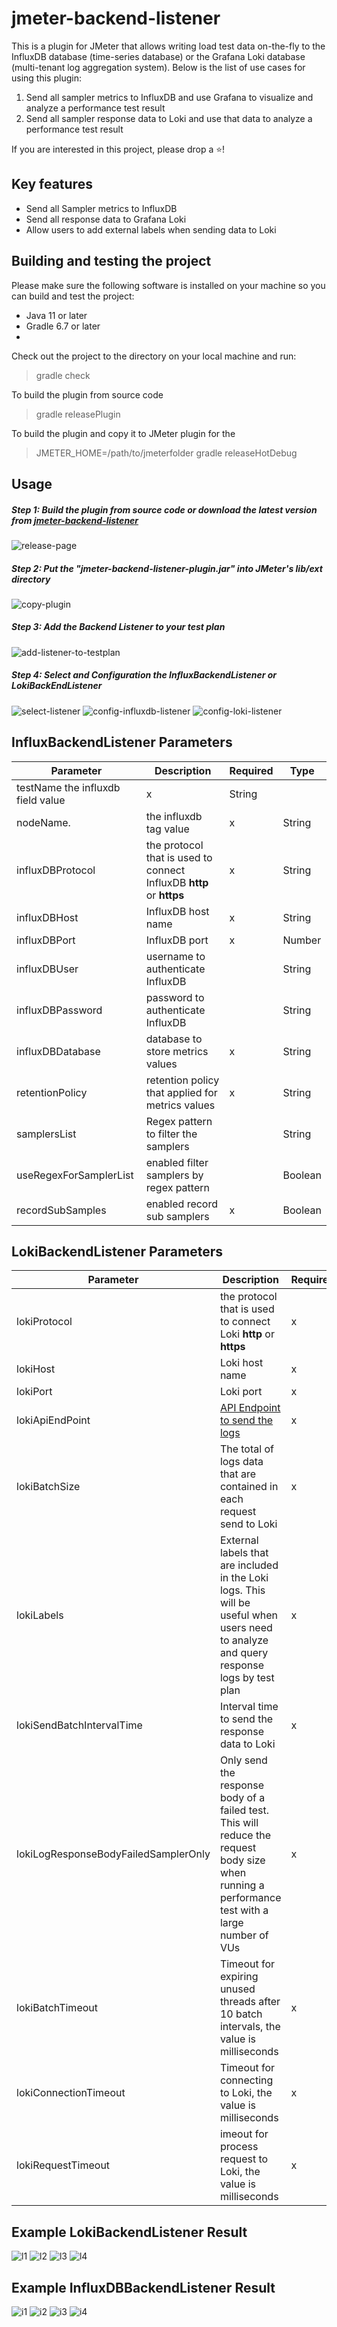 

# jmeter-backend-listener
This is a plugin for JMeter that allows writing load test data on-the-fly to the InfluxDB database (time-series database) or the Grafana Loki database (multi-tenant log aggregation system). Below is the list of use cases for using this plugin:
1. Send all sampler metrics to InfluxDB and use Grafana to visualize and analyze a performance test result
2. Send all sampler response data to Loki and use that data to analyze a performance test result

If you are interested in this project, please drop a ⭐!

## Key features

 - Send all Sampler metrics to InfluxDB
 - Send all response data to Grafana Loki
 - Allow users to add external labels when sending data to Loki
 
 ## Building and testing the project
 Please make sure the following software is installed on your machine so you can build and test the project:

-   Java 11 or later
-   Gradle 6.7 or later
- 
Check out the project to the directory on your local machine and run:

> gradle check

To build the plugin from source code
> gradle releasePlugin

To build the plugin and copy it to JMeter plugin for the
> JMETER_HOME=/path/to/jmeterfolder gradle releaseHotDebug

## Usage
##### Step 1: Build the plugin from source code or download the latest version from [jmeter-backend-listener](https://github.com/toilatester/jmeter-backend-listener/releases/tag/v1.0.3)
![release-page](/docs/images/1.png)
##### Step 2: Put the "jmeter-backend-listener-plugin.jar" into JMeter's lib/ext directory
![copy-plugin](/docs/images/2.png)
##### Step 3: Add the Backend Listener to your test plan
![add-listener-to-testplan](/docs/images/3.png)
##### Step 4: Select and Configuration the InfluxBackendListener or LokiBackEndListener
![select-listener](/docs/images/4.png)
![config-influxdb-listener](/docs/images/5.png)
![config-loki-listener](/docs/images/6.png)

## InfluxBackendListener Parameters
| **Parameter**         | **Description**      | **Required**|**Type**|
|-----------------------|----------------------|-------------|--------|
|testName                    the influxdb field value|x|String|
|nodeName.                 |the influxdb tag value|x|String|
|influxDBProtocol       |the protocol that is used to connect InfluxDB **http** or **https**|x|String|
|influxDBHost           |InfluxDB host name|x|String|
|influxDBPort           |InfluxDB port|x|Number|
|influxDBUser           |username to authenticate InfluxDB||String|
|influxDBPassword       |password to authenticate InfluxDB||String|
|influxDBDatabase       |database to store metrics values|x|String|
|retentionPolicy        |retention policy that applied for metrics values|x|String|
|samplersList           |Regex pattern to filter the samplers||String|
|useRegexForSamplerList |enabled filter samplers by regex pattern||Boolean|
|recordSubSamples       |enabled record sub samplers|x|Boolean|

## LokiBackendListener Parameters

| **Parameter**         | **Description**      | **Required**|**Type**|
|-----------------------|----------------------|-------------|--------|
|lokiProtocol            	|the protocol that is used to connect Loki **http** or **https**|x|String|
|lokiHost                |Loki host name|x|String|
|lokiPort                |Loki port|x|Number|
|lokiApiEndPoint         |[API Endpoint to send the logs](https://grafana.com/docs/loki/latest/api/#post-lokiapiv1push)|x|String|
|lokiBatchSize           |The total of logs data that are contained in each request send to Loki|x|Number|
|lokiLabels              |External labels that are included in the Loki logs. This will be useful when users need to analyze and query response logs by test plan|x|String|
|lokiSendBatchIntervalTime         |Interval time to send the response data to Loki|x|String|
|lokiLogResponseBodyFailedSamplerOnly  |Only send the response body of a failed test. This will reduce the request body size when running a performance test with a large number of VUs|x|Boolean|
|lokiBatchTimeout |Timeout for expiring unused threads after 10 batch intervals, the value is milliseconds|x|Number|
|lokiConnectionTimeout       |Timeout for connecting to Loki, the value is milliseconds|x|Number|
|lokiRequestTimeout          |imeout for process request to Loki, the value is milliseconds|x|Number|

## Example LokiBackendListener Result
![l1](/docs/images/7.png)
![l2](/docs/images/8.png)
![l3](/docs/images/9.png)
![l4](/docs/images/10.png)

## Example InfluxDBBackendListener Result
![i1](/docs/images/11.png)
![i2](/docs/images/12.png)
![i3](/docs/images/13.png)
![i4](/docs/images/14.png)